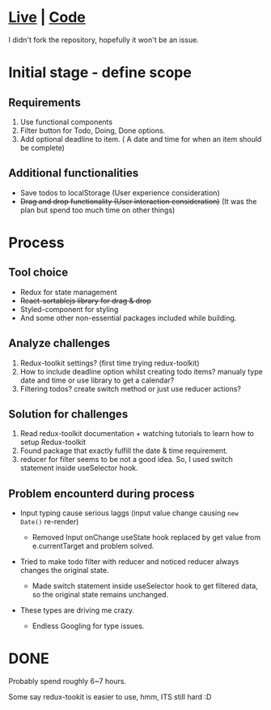 # [Live](https://elegant-booth-ab5224.netlify.app/) | [Code](https://github.com/a331998513/test_august)

I didn't fork the repository, hopefully it won't be an issue.

# Initial stage - define scope

## Requirements

1. Use functional components
2. Filter button for Todo, Doing, Done options.
3. Add optional deadline to item. ( A date and time for when an item should be complete)

## Additional functionalities

- Save todos to localStorage (User experience consideration)
- ~~Drag and drop functionality (User interaction consideration)~~ (It was the plan but spend too much time on other things)

# Process

## Tool choice

- Redux for state management
- ~~React-sortablejs library for drag & drop~~
- Styled-component for styling
- And some other non-essential packages included while building.

## Analyze challenges

1. Redux-toolkit settings? (first time trying redux-toolkit)
2. How to include deadline option whilst creating todo items? manualy type date and time or use library to get a calendar?
3. Filtering todos? create switch method or just use reducer actions?

## Solution for challenges

1. Read redux-toolkit documentation + watching tutorials to learn how to setup Redux-toolkit
2. Found package that exactly fulfill the date & time requirement.
3. reducer for filter seems to be not a good idea. So, I used switch statement inside useSelector hook.

## Problem encounterd during process

- Input typing cause serious laggs (input value change causing `new Date()` re-render)

  - Removed Input onChange useState hook replaced by get value from e.currentTarget and problem solved.

- Tried to make todo filter with reducer and noticed reducer always changes the original state.

  - Made switch statement inside useSelector hook to get filtered data, so the original state remains unchanged.

- These types are driving me crazy.
  - Endless Googling for type issues.

# DONE

Probably spend roughly 6~7 hours.

Some say redux-tookit is easier to use, hmm, ITS still hard :D
